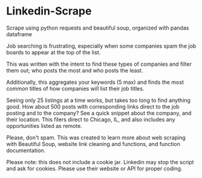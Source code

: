 # Linkedin-Scrape
Scrape using python requests and beautiful soup, organized with pandas dataframe

Job searching is frustrating, especially when some companies spam the job boards to appear at the top of the list.

This was written with the intent to find these types of companies and filter them out; who posts the most and who 
posts the least.
 
Additionally, this aggregates your keywords (5 max) and finds the most common titles of how companies will list their job titles.

Seeing only 25 listings at a time works, but takes too long to find anything good. How about 500 posts with corresponding links
direct to the job posting and to the company? See a quick snippet about the company, and their location.
This filers direct to Chicago, IL, and also includes any opportunities listed as remote.

Please, don't spam.
This was created to learn more about web scraping with Beautiful Soup, website link cleaning and functions,
and function documentation.

Please note: this does not include a cookie jar. Linkedin may stop the script and ask for cookies.
Please use their website or API for proper coding.

